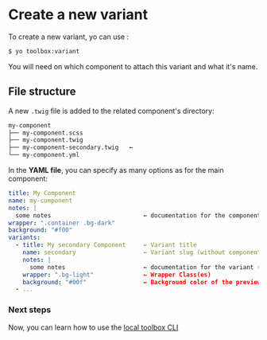 # Create a new variant

To create a new variant, yo can use :

```bash
$ yo toolbox:variant
```

You will need on which component to attach this variant and what it's name.

## File structure

A new `.twig` file is added to the related component's directory:

```sh
my-component
├── my-component.scss
├── my-component.twig
├── my-component-secondary.twig   ←
└── my-component.yml
```

In the **YAML file**, you can specify as many options as for the main component:
  ```yaml
  title: My Component
  name: my-component
  notes: |
    some notes                          ← documentation for the component (markdown)
  wrapper: ".container .bg-dark"
  background: "#f00" 
  variants:
    - title: My secondary Component     ← Variant title
      name: secondary                   ← Variant slug (without component slug)
      notes: |
        some notes                      ← documentation for the variant (markdown)
      wrapper: ".bg-light"              ← Wrapper Class(es)
      background: "#00f"                ← Background color of the preview box
    - ...
  ```

### Next steps

Now, you can learn how to use the [local toolbox CLI](cli.html)
